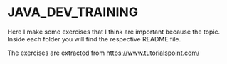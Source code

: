 # JAVA_DEV_TRAINING

Here I make some exercises that I think are important because the topic.
Inside each folder you will find the respective README file.

The exercises are extracted from https://www.tutorialspoint.com/
